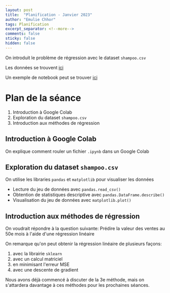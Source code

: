 ```yaml
---
layout: post
title:  "Planification - Janvier 2023"
author: "Emulie Chhor"
tags: Planification
excerpt_separator: <!--more-->
comments: false
sticky: false
hidden: false
---
```


On introduit le problème de régression avec le dataset `shampoo.csv`
<!--more-->

Les données se trouvent [ici](https://github.com/UdemAI/Code/blob/main/Datasets/shampoo.csv)

Un exemple de notebook peut se trouver [ici](https://github.com/UdemAI/Code/blob/main/Notebooks/Week1.ipynb)

# Plan de la séance

1. Introduction à Google Colab 
2. Exploration du dataset `shampoo.csv`
3. Introduction aux méthodes de régression

## Introduction à Google Colab

On explique comment rouler un fichier `.ipynb` dans un Google Colab

## Exploration du dataset `shampoo.csv`

On utilise les libraries `pandas` et `matplotlib` pour visualiser les 
données

- Lecture du jeu de données avec `pandas.read_csv()`
- Obtention de statistiques descriptive avec `pandas.DataFrame.describe()`
- Visualisation du jeu de données avec `matplotlib.plot()`

## Introduction aux méthodes de régression

On voudrait répondre à la question suivante: Prédire la valeur des ventes
au 50e mois à l'aide d'une régression linéaire

On remarque qu'on peut obtenir la régression linéaire de plusieurs façons: 
1. avec la librairie `sklearn`
2. avec un calcul matriciel
3. en minimisant l'erreur MSE
4. avec une descente de gradient

Nous avons déjà commencé à discuter de la 3e méthode, mais on s'attardera 
davantage à ces méthodes pour les prochaines séances.

